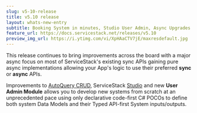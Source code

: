 ```yaml
---
slug: v5-10-release
title: v5.10 release
layout: whats-new-entry
subtitle: Booking System in minutes, Studio User Admin, Async Upgrades ++
feature_url: https://docs.servicestack.net/releases/v5.10
preview_img_url: https://i.ytimg.com/vi/XpHAaCTV7jE/maxresdefault.jpg
---
```

This release continues to bring improvements across the board with a major async focus on most of ServiceStack's existing sync APIs gaining pure async implementations allowing your App's logic to use their preferred **sync** or **async** APIs.

Improvements to [AutoQuery CRUD](/autoquery-crud), ServiceStack [Studio](/studio) and new **User Admin Module** allows you to develop new systems from scratch at an unprecedented pace using only declarative code-first C# POCOs to define both system Data Models and their Typed API-first System inputs/outputs.